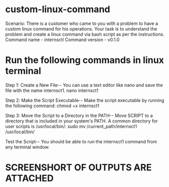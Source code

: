 # custom-linux-command
Scenario: There is a customer who came to you with a problem to have a custom linux command for his operations. Your task is to understand the problem and create a linux command via bash script as per the instructions. 
Command name - internsctl
Command version - v0.1.0

# Run the following commands in linux terminal
Step 1: Create a New File-- You can use a text editor like nano and save the file with the name internsct1. 
nano internsct1

Step 2: Make the Script Executable-- Make the script executable by running the following command:
chmod +x internsct1

Step 3: Move the Script to a Directory in the PATH-- Move SCRIPT to a directory that is included in your system's PATH. A common directory for user scripts is /usr/local/bin/:
sudo mv /current_path/internsct1 /usr/local/bin/

Test the Script-- You should be able to run the internsct1 command from any terminal window. 

# SCREENSHORT OF OUTPUTS ARE ATTACHED
